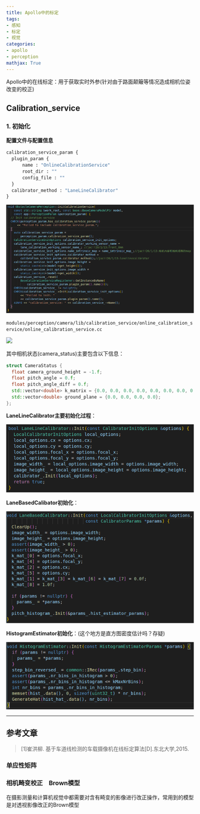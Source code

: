 ```yaml
---
title: Apollo中的标定
tags:
- 感知
- 标定
- 视觉
categories:
- apollo
- perception
mathjax: True
---
```


Apollo中的在线标定：用于获取实时外参(针对由于路面颠簸等情况造成相机位姿改变的校正)

<!-- more -->

## Calibration_service

### 1. 初始化

**配置文件与配置信息**

```protobuf
calibration_service_param {
  plugin_param {
      name : "OnlineCalibrationService"
      root_dir : ""
      config_file : ""
  }
  calibrator_method : "LaneLineCalibrator"
}
```

![](apollo_calibration/init.png)

`modules/perception/camera/lib/calibration_service/online_calibration_service/online_calibration_service.cc`

![](/home/jachin/space/myblog/blog/source/_posts/apollo_calibration/2.png)

其中相机状态(camera_status)主要包含以下信息：

```c++
struct CameraStatus {
  float camera_ground_height = -1.f;
  float pitch_angle = 0.f;
  float pitch_angle_diff = 0.f;
  std::vector<double> k_matrix = {0.0, 0.0, 0.0, 0.0, 0.0, 0.0, 0.0, 0.0, 0.0};
  std::vector<double> ground_plane = {0.0, 0.0, 0.0, 0.0};
};
```

**LaneLineCalibrator主要初始化过程**：

![](apollo_calibration/3.png)

**LaneBasedCalibator初始化**：

![](apollo_calibration/4.png)

**HistogramEstimator初始化**：(这个地方是直方图密度估计吗？存疑)

![](apollo_calibration/5.png)











---

## 参考文章

> [1]崔洪柳. 基于车道线检测的车载摄像机在线标定算法[D].东北大学,2015.









### 单应性矩阵



### 相机畸变校正　Brown模型

在摄影测量和计算机视觉中都需要对含有畸变的影像进行改正操作，常用到的模型是对透视影像改正的Brown模型
